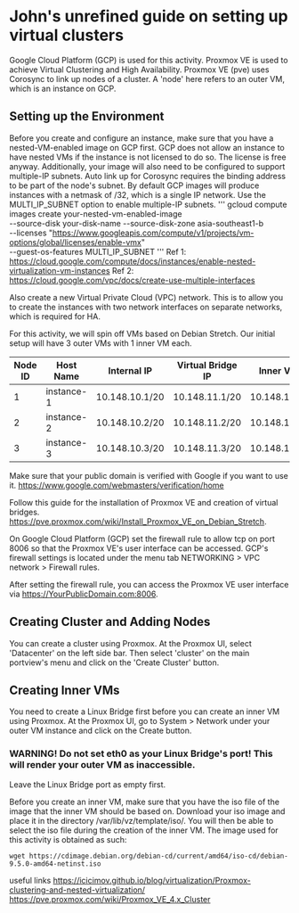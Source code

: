 # John's unrefined guide on setting up virtual clusters
Google Cloud Platform (GCP) is used for this activity.
Proxmox VE is used to achieve Virtual Clustering and High Availability.
Proxmox VE (pve) uses Corosync to link up nodes of a cluster.
A 'node' here refers to an outer VM, which is an instance on GCP.

## Setting up the Environment
Before you create and configure an instance, make sure that you have a nested-VM-enabled image on GCP first. 
GCP does not allow an instance to have nested VMs if the instance is not licensed to do so. The license is free anyway. 
Additionally, your image will also need to be configured to support multiple-IP subnets.
Auto link up for Corosync requires the binding address to be part of the node's subnet. 
By default GCP images will produce instances with a netmask of /32, which is a single IP network.
Use the MULTI_IP_SUBNET option to enable multiple-IP subnets.
'''
gcloud compute images create your-nested-vm-enabled-image \
  --source-disk your-disk-name --source-disk-zone asia-southeast1-b \
  --licenses "https://www.googleapis.com/compute/v1/projects/vm-options/global/licenses/enable-vmx" \
  --guest-os-features MULTI_IP_SUBNET
'''
Ref 1: https://cloud.google.com/compute/docs/instances/enable-nested-virtualization-vm-instances
Ref 2: https://cloud.google.com/vpc/docs/create-use-multiple-interfaces

Also create a new Virtual Private Cloud (VPC) network. 
This is to allow you to create the instances with two network interfaces on separate networks, which is required for HA.


For this activity, we will spin off VMs based on Debian Stretch.
Our initial setup will have 3 outer VMs with 1 inner VM each.

| Node ID  		| Host Name 	| Internal IP 		| Virtual Bridge IP | Inner VM IP		|
| ------------- | ------------- | ------------		| ------------		| ------------		|
| 1  			| instance-1  	| 10.148.10.1/20 	| 10.148.11.1/20	| 10.148.12.1/20	|
| 2  			| instance-2 	| 10.148.10.2/20 	| 10.148.11.2/20	| 10.148.12.2/20	|
| 3  			| instance-3  	| 10.148.10.3/20 	| 10.148.11.3/20	| 10.148.12.3/20	|


Make sure that your public domain is verified with Google if you want to use it.
https://www.google.com/webmasters/verification/home

Follow this guide for the installation of Proxmox VE and creation of virtual bridges. https://pve.proxmox.com/wiki/Install_Proxmox_VE_on_Debian_Stretch.

On Google Cloud Platform (GCP) set the firewall rule to allow tcp on port 8006 so that the Proxmox VE's user interface can be accessed. GCP's firewall settings is located under the menu tab NETWORKING > VPC network > Firewall rules.

After setting the firewall rule, you can access the Proxmox VE user interface via https://YourPublicDomain.com:8006.


## Creating Cluster and Adding Nodes 
You can create a cluster using Proxmox. At the Proxmox UI, select 'Datacenter' on the left side bar. 
Then select 'cluster' on the main portview's menu and click on the 'Create Cluster' button.


## Creating Inner VMs
You need to create a Linux Bridge first before you can create an inner VM using Proxmox. At the Proxmox UI, go to System > Network under your outer VM instance and click on the Create button.
### WARNING! Do not set eth0 as your Linux Bridge's port! This will render your outer VM as inaccessible.
Leave the Linux Bridge port as empty first.

Before you create an inner VM, make sure that you have the iso file of the image that the inner VM should be based on. Download your iso image and place it in the directory /var/lib/vz/template/iso/. You will then be able to select the iso file during the creation of the inner VM. The image used for this activity is obtained as such:

```
wget https://cdimage.debian.org/debian-cd/current/amd64/iso-cd/debian-9.5.0-amd64-netinst.iso
```


useful links
https://icicimov.github.io/blog/virtualization/Proxmox-clustering-and-nested-virtualization/
https://pve.proxmox.com/wiki/Proxmox_VE_4.x_Cluster